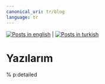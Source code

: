 ```yaml
---
canonical_uri: tr/blog
language: tr
---
```


[![Posts in english](https://emoji.dutl.uk/png/32x32/🇬🇧.png)](blog) | [![Posts in turkish](https://emoji.dutl.uk/png/32x32/🇹🇷.png)](tr/blog)

# Yazılarım

% p:detailed
